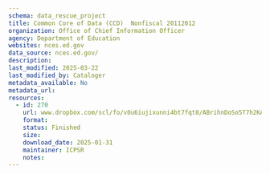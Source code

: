 ```yaml
---
schema: data_rescue_project 
title: Common Core of Data (CCD)  Nonfiscal 20112012
organization: Office of Chief Information Officer
agency: Department of Education
websites: nces.ed.gov
data_source: nces.ed.gov/
description: 
last_modified: 2025-03-22
last_modified_by: Cataloger
metadata_available: No
metadata_url: 
resources:
  - id: 270
    url: www.dropbox.com/scl/fo/v0u6iujixunni4bt7fqt8/ABrihnDoSo5T7h2KAu02ylc?rlkey=rv9okwdpjbnk4dd7ber4zp09h&dl=0
    format: 
    status: Finished
    size: 
    download_date: 2025-01-31
    maintainer: ICPSR
    notes: 
---
```

